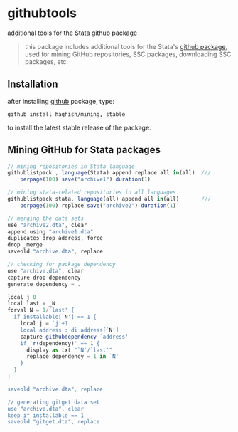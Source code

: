 # githubtools
additional tools for the Stata github package 

> this package includes additional tools for the Stata's [github package](https://github.com/haghish/github/), used 
for mining GitHub repositories, SSC packages, downloading SSC packages, etc. 

## Installation

after installing [github](https://github.com/haghish/github/) package, type:

    github install haghish/mining, stable

to install the latest stable release of the package. 

## Mining GitHub for Stata packages

```js
// mining repositories in Stata language
githublistpack , language(Stata) append replace all in(all)  ///
    perpage(100) save("archive1") duration(1) 

// mining stata-related repositories in all languages
githublistpack stata, language(all) append all in(all)       ///
    perpage(100) replace save("archive2") duration(1) 

// merging the data sets
use "archive2.dta", clear
append using "archive1.dta"
duplicates drop address, force
drop _merge 
saveold "archive.dta", replace

// checking for package dependency
use "archive.dta", clear
capture drop dependency
generate dependency = .

local j 0
local last = _N
forval N = 1/`last' {
  if installable[`N'] == 1 {
    local j = `j'+1
    local address : di address[`N']
    capture githubdependency `address'
    if `r(dependency)' == 1 {
      display as txt "`N'/`last'" 
      replace dependency = 1 in `N'
    }
  }
}

saveold "archive.dta", replace

// generating gitget data set
use "archive.dta", clear
keep if installable == 1
saveold "gitget.dta", replace
```